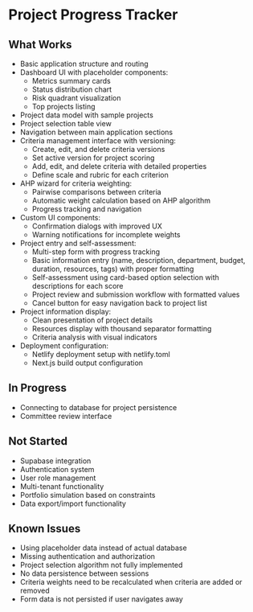 # Project Progress Tracker

## What Works
- Basic application structure and routing
- Dashboard UI with placeholder components:
  - Metrics summary cards
  - Status distribution chart
  - Risk quadrant visualization
  - Top projects listing
- Project data model with sample projects
- Project selection table view
- Navigation between main application sections
- Criteria management interface with versioning:
  - Create, edit, and delete criteria versions
  - Set active version for project scoring
  - Add, edit, and delete criteria with detailed properties
  - Define scale and rubric for each criterion
- AHP wizard for criteria weighting:
  - Pairwise comparisons between criteria
  - Automatic weight calculation based on AHP algorithm
  - Progress tracking and navigation
- Custom UI components:
  - Confirmation dialogs with improved UX
  - Warning notifications for incomplete weights
- Project entry and self-assessment:
  - Multi-step form with progress tracking
  - Basic information entry (name, description, department, budget, duration, resources, tags) with proper formatting
  - Self-assessment using card-based option selection with descriptions for each score
  - Project review and submission workflow with formatted values
  - Cancel button for easy navigation back to project list
- Project information display:
  - Clean presentation of project details
  - Resources display with thousand separator formatting
  - Criteria analysis with visual indicators
- Deployment configuration:
  - Netlify deployment setup with netlify.toml
  - Next.js build output configuration

## In Progress
- Connecting to database for project persistence
- Committee review interface

## Not Started
- Supabase integration
- Authentication system
- User role management
- Multi-tenant functionality
- Portfolio simulation based on constraints
- Data export/import functionality

## Known Issues
- Using placeholder data instead of actual database
- Missing authentication and authorization
- Project selection algorithm not fully implemented
- No data persistence between sessions
- Criteria weights need to be recalculated when criteria are added or removed
- Form data is not persisted if user navigates away
